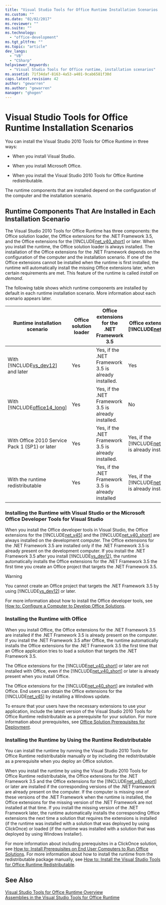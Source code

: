 ```yaml
---
title: "Visual Studio Tools for Office Runtime Installation Scenarios | Microsoft Docs"
ms.custom: ""
ms.date: "02/02/2017"
ms.reviewer: ""
ms.suite: ""
ms.technology: 
  - "office-development"
ms.tgt_pltfrm: ""
ms.topic: "article"
dev_langs: 
  - "VB"
  - "CSharp"
helpviewer_keywords: 
  - "Visual Studio Tools for Office runtime, installation scenarios"
ms.assetid: 71f34daf-8163-4a53-a401-9cab6581f30d
caps.latest.revision: 42
author: "gewarren"
ms.author: "gewarren"
manager: "ghogen"
---
```

# Visual Studio Tools for Office Runtime Installation Scenarios
  You can install the Visual Studio 2010 Tools for Office Runtime in three ways:  
  
-   When you install Visual Studio.  
  
-   When you install Microsoft Office.  
  
-   When you install the Visual Studio 2010 Tools for Office Runtime redistributable.  
  
 The runtime components that are installed depend on the configuration of the computer and the installation scenario.  
  
## Runtime Components That Are Installed in Each Installation Scenario  
 The Visual Studio 2010 Tools for Office Runtime has three components: the Office solution loader, the Office extensions for the .NET Framework 3.5, and the Office extensions for the [!INCLUDE[net_v40_short](../sharepoint/includes/net-v40-short-md.md)] or later. When you install the runtime, the Office solution loader is always installed. The installation of the Office extensions for the .NET Framework depends on the configuration of the computer and the installation scenario. If one of the Office extensions cannot be installed when the runtime is first installed, the runtime will automatically install the missing Office extensions later, when certain requirements are met. This feature of the runtime is called *install on demand*.  
  
 The following table shows which runtime components are installed by default in each runtime installation scenario. More information about each scenario appears later.  
  
|Runtime installation scenario|Office solution loader|Office extensions for the .NET Framework 3.5|Office extensions for the [!INCLUDE[net_v40_short](../sharepoint/includes/net-v40-short-md.md)]|Office extensions for the [!INCLUDE[net_v45](../vsto/includes/net-v45-md.md)]|  
|-----------------------------------|----------------------------|--------------------------------------------------|---------------------------------------------------------------------------------------|---------------------------------------------------------------------------|  
|With [!INCLUDE[vs_dev12](../vsto/includes/vs-dev12-md.md)] and later|Yes|Yes, if the .NET Framework 3.5 is already installed.|Yes|Yes|  
|With [!INCLUDE[office14_long](../vsto/includes/office14-long-md.md)]|Yes|Yes, if the .NET Framework 3.5 is already installed.|No|No|  
|With Office 2010 Service Pack 1 (SP1) or later|Yes|Yes, if the .NET Framework 3.5 is already installed.|Yes, if the [!INCLUDE[net_v40_short](../sharepoint/includes/net-v40-short-md.md)] is already installed.|No|  
|With the runtime redistributable|Yes|Yes, if the .NET Framework 3.5 is already installed|Yes, if the [!INCLUDE[net_v40_short](../sharepoint/includes/net-v40-short-md.md)] is already installed.|Yes, if the [!INCLUDE[net_v45](../vsto/includes/net-v45-md.md)] is already installed.|  
  
### Installing the Runtime with Visual Studio or the Microsoft Office Developer Tools for Visual Studio  
 When you install the Office developer tools in Visual Studio, the Office extensions for the [!INCLUDE[net_v45](../vsto/includes/net-v45-md.md)] and the [!INCLUDE[net_v40_short](../sharepoint/includes/net-v40-short-md.md)] are always installed on the development computer. The Office extensions for the .NET Framework 3.5 are installed only if the .NET Framework 3.5 is already present on the development computer. If you install the .NET Framework 3.5 after you install [!INCLUDE[vs_dev12](../vsto/includes/vs-dev12-md.md)], the runtime automatically installs the Office extensions for the .NET Framework 3.5 the first time you create an Office project that targets the .NET Framework 3.5.  
  
> [!WARNING]  
>  You cannot create an Office project that targets the .NET Framework 3.5 by using [!INCLUDE[vs_dev12](../vsto/includes/vs-dev12-md.md)] or later.  
  
 For more information about how to install the Office developer tools, see [How to: Configure a Computer to Develop Office Solutions](../vsto/how-to-configure-a-computer-to-develop-office-solutions.md).  
  
### Installing the Runtime with Office  
 When you install Office, the Office extensions for the .NET Framework 3.5 are installed if the .NET Framework 3.5 is already present on the computer. If you install the .NET Framework 3.5 after Office, the runtime automatically installs the Office extensions for the .NET Framework 3.5 the first time that an Office application tries to load a solution that targets the .NET Framework 3.5.  
  
 The Office extensions for the [!INCLUDE[net_v40_short](../sharepoint/includes/net-v40-short-md.md)] or later are not installed with Office, even if the [!INCLUDE[net_v40_short](../sharepoint/includes/net-v40-short-md.md)] or later is already present when you install Office.  
  
 The Office extensions for the [!INCLUDE[net_v40_short](../sharepoint/includes/net-v40-short-md.md)] are installed with Office. End users can obtain the Office extensions for the [!INCLUDE[net_v45](../vsto/includes/net-v45-md.md)] by installing a Windows update.  
  
 To ensure that your users have the necessary extensions to use your application, include the latest version of the Visual Studio 2010 Tools for Office Runtime redistributable as a prerequisite for your solution. For more information about prerequisites, see [Office Solution Prerequisites for Deployment](http://msdn.microsoft.com/en-us/9f672809-43a3-40a1-9057-397ce3b5126e).  
  
### Installing the Runtime by Using the Runtime Redistributable  
 You can install the runtime by running the Visual Studio 2010 Tools for Office Runtime redistributable manually or by including the redistributable as a prerequisite when you deploy an Office solution.  
  
 When you install the runtime by using the Visual Studio 2010 Tools for Office Runtime redistributable, the Office extensions for the .NET Framework 3.5 and the Office extensions for the [!INCLUDE[net_v40_short](../sharepoint/includes/net-v40-short-md.md)] or later are installed if the corresponding versions of the .NET Framework are already present on the computer. If the computer is missing one of these versions of the .NET Framework when the runtime is installed, the Office extensions for the missing version of the .NET Framework are not installed at that time. If you install the missing version of the .NET Framework later, the runtime automatically installs the corresponding Office extensions the next time a solution that requires the extensions is installed (if the runtime was installed with a solution that was deployed by using ClickOnce) or loaded (if the runtime was installed with a solution that was deployed by using Windows Installer).  
  
 For more information about including prerequisites in a ClickOnce solution, see [How to: Install Prerequisites on End User Computers to Run Office Solutions](http://msdn.microsoft.com/en-us/74dd2c52-838f-4abf-b2b4-4d7b0c2a0a98). For more information about how to install the runtime from the redistributable package manually, see [How to: Install the Visual Studio Tools for Office Runtime Redistributable](../vsto/how-to-install-the-visual-studio-tools-for-office-runtime-redistributable.md).  
  
## See Also  
 [Visual Studio Tools for Office Runtime Overview](../vsto/visual-studio-tools-for-office-runtime-overview.md)   
 [Assemblies in the Visual Studio Tools for Office Runtime](../vsto/assemblies-in-the-visual-studio-tools-for-office-runtime.md)  
  
  